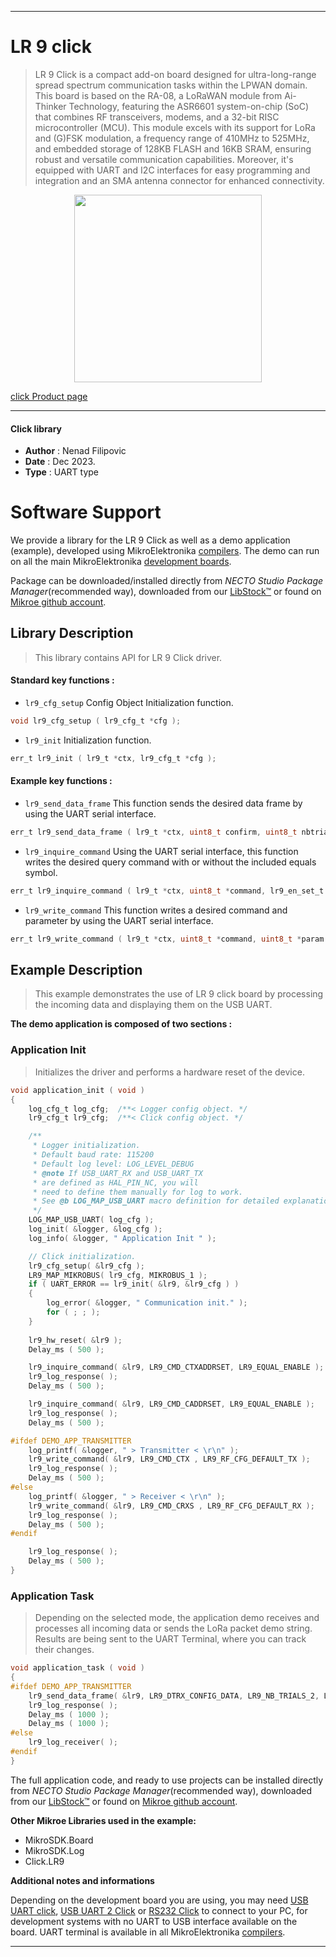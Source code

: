 
---
# LR 9 click

> LR 9 Click is a compact add-on board designed for ultra-long-range spread spectrum communication tasks within the LPWAN domain. This board is based on the RA-08, a LoRaWAN module from Ai-Thinker Technology, featuring the ASR6601 system-on-chip (SoC) that combines RF transceivers, modems, and a 32-bit RISC microcontroller (MCU). This module excels with its support for LoRa and (G)FSK modulation, a frequency range of 410MHz to 525MHz, and embedded storage of 128KB FLASH and 16KB SRAM, ensuring robust and versatile communication capabilities. Moreover, it's equipped with UART and I2C interfaces for easy programming and integration and an SMA antenna connector for enhanced connectivity.

<p align="center">
  <img src="https://download.mikroe.com/images/click_for_ide/lr9_click.png" height=300px>
</p>

[click Product page](https://www.mikroe.com/lr-9-click)

---


#### Click library

- **Author**        : Nenad Filipovic
- **Date**          : Dec 2023.
- **Type**          : UART type


# Software Support

We provide a library for the LR 9 Click
as well as a demo application (example), developed using MikroElektronika
[compilers](https://www.mikroe.com/necto-studio).
The demo can run on all the main MikroElektronika [development boards](https://www.mikroe.com/development-boards).

Package can be downloaded/installed directly from *NECTO Studio Package Manager*(recommended way), downloaded from our [LibStock&trade;](https://libstock.mikroe.com) or found on [Mikroe github account](https://github.com/MikroElektronika/mikrosdk_click_v2/tree/master/clicks).

## Library Description

> This library contains API for LR 9 Click driver.

#### Standard key functions :

- `lr9_cfg_setup` Config Object Initialization function.
```c
void lr9_cfg_setup ( lr9_cfg_t *cfg );
```

- `lr9_init` Initialization function.
```c
err_t lr9_init ( lr9_t *ctx, lr9_cfg_t *cfg );
```

#### Example key functions :

- `lr9_send_data_frame` This function sends the desired data frame by using the UART serial interface.
```c
err_t lr9_send_data_frame ( lr9_t *ctx, uint8_t confirm, uint8_t nbtrials, uint8_t *data_frame );
```

- `lr9_inquire_command` Using the UART serial interface, this function writes the desired query command with or without the included equals symbol.
```c
err_t lr9_inquire_command ( lr9_t *ctx, uint8_t *command, lr9_en_set_t en_set );
```

- `lr9_write_command` This function writes a desired command and parameter by using the UART serial interface.
```c
err_t lr9_write_command ( lr9_t *ctx, uint8_t *command, uint8_t *param );
```

## Example Description

> This example demonstrates the use of LR 9 click board by processing
> the incoming data and displaying them on the USB UART.

**The demo application is composed of two sections :**

### Application Init

> Initializes the driver and performs a hardware reset of the device.

```c
void application_init ( void ) 
{
    log_cfg_t log_cfg;  /**< Logger config object. */
    lr9_cfg_t lr9_cfg;  /**< Click config object. */

    /** 
     * Logger initialization.
     * Default baud rate: 115200
     * Default log level: LOG_LEVEL_DEBUG
     * @note If USB_UART_RX and USB_UART_TX 
     * are defined as HAL_PIN_NC, you will 
     * need to define them manually for log to work. 
     * See @b LOG_MAP_USB_UART macro definition for detailed explanation.
     */
    LOG_MAP_USB_UART( log_cfg );
    log_init( &logger, &log_cfg );
    log_info( &logger, " Application Init " );

    // Click initialization.
    lr9_cfg_setup( &lr9_cfg );
    LR9_MAP_MIKROBUS( lr9_cfg, MIKROBUS_1 );
    if ( UART_ERROR == lr9_init( &lr9, &lr9_cfg ) ) 
    {
        log_error( &logger, " Communication init." );
        for ( ; ; );
    }
    
    lr9_hw_reset( &lr9 );
    Delay_ms ( 500 );

    lr9_inquire_command( &lr9, LR9_CMD_CTXADDRSET, LR9_EQUAL_ENABLE );
    lr9_log_response( );
    Delay_ms ( 500 );

    lr9_inquire_command( &lr9, LR9_CMD_CADDRSET, LR9_EQUAL_ENABLE );
    lr9_log_response( );
    Delay_ms ( 500 );

#ifdef DEMO_APP_TRANSMITTER
    log_printf( &logger, " > Transmitter < \r\n" );
    lr9_write_command( &lr9, LR9_CMD_CTX , LR9_RF_CFG_DEFAULT_TX );
    lr9_log_response( );
    Delay_ms ( 500 );
#else
    log_printf( &logger, " > Receiver < \r\n" );
    lr9_write_command( &lr9, LR9_CMD_CRXS , LR9_RF_CFG_DEFAULT_RX );
    lr9_log_response( );
    Delay_ms ( 500 );
#endif

    lr9_log_response( );
    Delay_ms ( 500 );
}
```

### Application Task

> Depending on the selected mode, the application demo 
> receives and processes all incoming data or sends the LoRa packet demo string.
> Results are being sent to the UART Terminal, where you can track their changes.

```c
void application_task ( void ) 
{
#ifdef DEMO_APP_TRANSMITTER
    lr9_send_data_frame( &lr9, LR9_DTRX_CONFIG_DATA, LR9_NB_TRIALS_2, LR9_DEMO_STRING );
    lr9_log_response( );
    Delay_ms ( 1000 );
    Delay_ms ( 1000 );
#else
    lr9_log_receiver( );
#endif
}
```

The full application code, and ready to use projects can be installed directly from *NECTO Studio Package Manager*(recommended way), downloaded from our [LibStock&trade;](https://libstock.mikroe.com) or found on [Mikroe github account](https://github.com/MikroElektronika/mikrosdk_click_v2/tree/master/clicks).

**Other Mikroe Libraries used in the example:**

- MikroSDK.Board
- MikroSDK.Log
- Click.LR9

**Additional notes and informations**

Depending on the development board you are using, you may need
[USB UART click](https://www.mikroe.com/usb-uart-click),
[USB UART 2 Click](https://www.mikroe.com/usb-uart-2-click) or
[RS232 Click](https://www.mikroe.com/rs232-click) to connect to your PC, for
development systems with no UART to USB interface available on the board. UART
terminal is available in all MikroElektronika
[compilers](https://shop.mikroe.com/compilers).

---
